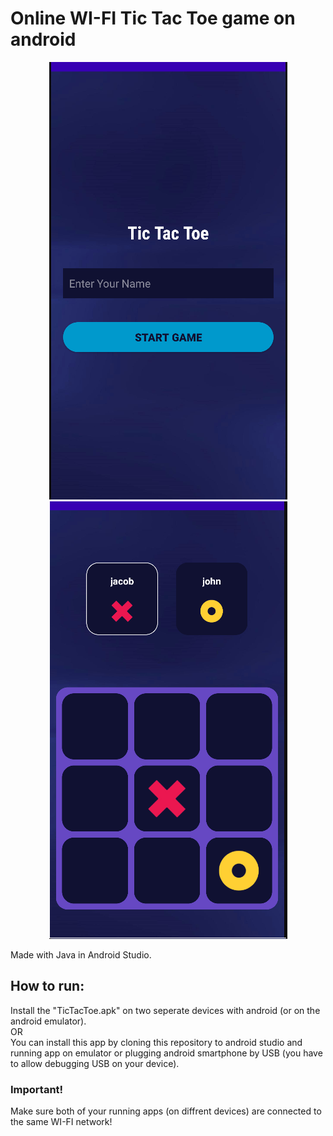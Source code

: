 # Online WI-FI Tic Tac Toe game on android

<p align = "center">
  <img src="img/ss1.png"/>
  <img src="img/ss2.png"/>
</p>

Made with Java in Android Studio.

## How to run:
Install the "TicTacToe.apk" on two seperate devices with android (or on the android emulator).
</br>
OR
</br>
You can install this app by cloning this repository to android studio and running app on emulator or plugging android smartphone by USB (you have to allow debugging USB on your device).
</br>
### Important!
Make sure both of your running apps (on diffrent devices) are connected to the same WI-FI network!
